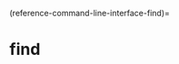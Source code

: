 (reference-command-line-interface-find)=
# find

<!--
The `multipass find` command without any argument will list the aliases you can use to launch instances with `multipass launch` on your system and associated version information, e.g.:

```plain
$ multipass find
multipass launch …   Starts an instance of           Image version

